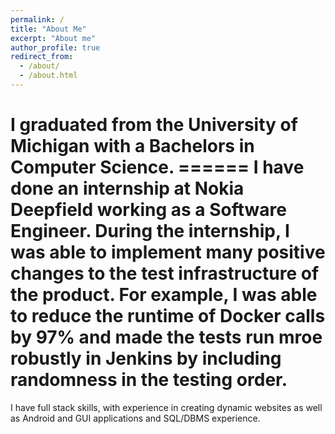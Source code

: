 ```yaml
---
permalink: /
title: "About Me"
excerpt: "About me"
author_profile: true
redirect_from: 
  - /about/
  - /about.html
---
```


I graduated from the University of Michigan with a Bachelors in Computer Science.
​======
I have done an internship at Nokia Deepfield working as a Software Engineer.  During the internship, I was able to implement many positive changes to the test infrastructure of the product.  For example, I was able to reduce the runtime of Docker calls by 97% and made the tests run mroe robustly in Jenkins by including randomness in the testing order.
======
I have full stack skills, with experience in creating dynamic websites as well as Android and GUI applications and SQL/DBMS experience.
